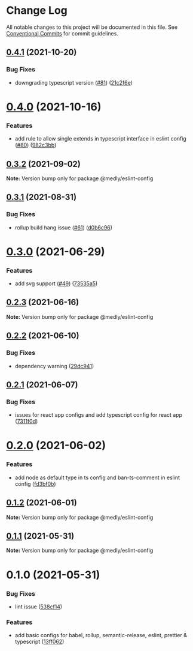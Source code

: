 # Change Log

All notable changes to this project will be documented in this file.
See [Conventional Commits](https://conventionalcommits.org) for commit guidelines.

## [0.4.1](https://github.com/medly/configs/compare/@medly/eslint-config@0.4.0...@medly/eslint-config@0.4.1) (2021-10-20)


### Bug Fixes

* downgrading typescript version ([#81](https://github.com/medly/configs/issues/81)) ([21c2f6e](https://github.com/medly/configs/commit/21c2f6e646032a46b1c8546cf10156c836cea5f6))





# [0.4.0](https://github.com/medly/configs/compare/@medly/eslint-config@0.3.2...@medly/eslint-config@0.4.0) (2021-10-16)


### Features

* add rule to allow single extends in typescript interface in eslint config ([#80](https://github.com/medly/configs/issues/80)) ([982c3bb](https://github.com/medly/configs/commit/982c3bbf467a974740f4265e2de014168ce49f41))





## [0.3.2](https://github.com/medly/configs/compare/@medly/eslint-config@0.3.1...@medly/eslint-config@0.3.2) (2021-09-02)

**Note:** Version bump only for package @medly/eslint-config





## [0.3.1](https://github.com/medly/configs/compare/@medly/eslint-config@0.3.0...@medly/eslint-config@0.3.1) (2021-08-31)


### Bug Fixes

* rollup build hang issue ([#61](https://github.com/medly/configs/issues/61)) ([d0b6c96](https://github.com/medly/configs/commit/d0b6c968396f5c293839b6aabf780ccffbd45cab))





# [0.3.0](https://github.com/medly/configs/compare/@medly/eslint-config@0.2.3...@medly/eslint-config@0.3.0) (2021-06-29)


### Features

* add svg support ([#49](https://github.com/medly/configs/issues/49)) ([73535a5](https://github.com/medly/configs/commit/73535a57bcbadf9da59be2dde76efab74d7f02db))





## [0.2.3](https://github.com/medly/configs/compare/@medly/eslint-config@0.2.2...@medly/eslint-config@0.2.3) (2021-06-16)

**Note:** Version bump only for package @medly/eslint-config





## [0.2.2](https://github.com/medly/configs/compare/@medly/eslint-config@0.2.1...@medly/eslint-config@0.2.2) (2021-06-10)


### Bug Fixes

* dependency warning ([29dc941](https://github.com/medly/configs/commit/29dc9416844032c6d3680fdbecaa3054af4f31f5))





## [0.2.1](https://github.com/medly/configs/compare/@medly/eslint-config@0.2.0...@medly/eslint-config@0.2.1) (2021-06-07)


### Bug Fixes

* issues for react app configs and add typescript config for react app ([7311f0d](https://github.com/medly/configs/commit/7311f0d210dfd264757b97375e504cc6c097074b))





# [0.2.0](https://github.com/medly/configs/compare/@medly/eslint-config@0.1.2...@medly/eslint-config@0.2.0) (2021-06-02)


### Features

* add node as default type in ts config and ban-ts-comment in eslint config ([fd3bf0b](https://github.com/medly/configs/commit/fd3bf0b9dbc71e4bc9bbe7e1e4cdff13e3371bb3))





## [0.1.2](https://github.com/medly/configs/compare/@medly/eslint-config@0.1.1...@medly/eslint-config@0.1.2) (2021-06-01)

**Note:** Version bump only for package @medly/eslint-config





## [0.1.1](https://github.com/medly/configs/compare/@medly/eslint-config@0.1.0...@medly/eslint-config@0.1.1) (2021-05-31)

**Note:** Version bump only for package @medly/eslint-config





# 0.1.0 (2021-05-31)


### Bug Fixes

* lint issue ([538cf14](https://github.com/medly/configs/commit/538cf1405ec1c76de412ed3378809afdbc28c45e))


### Features

* add basic configs for babel, rollup, semantic-release, eslint, prettier & typescript ([13ff062](https://github.com/medly/configs/commit/13ff0623177c58378914d01031328d71504653af))
